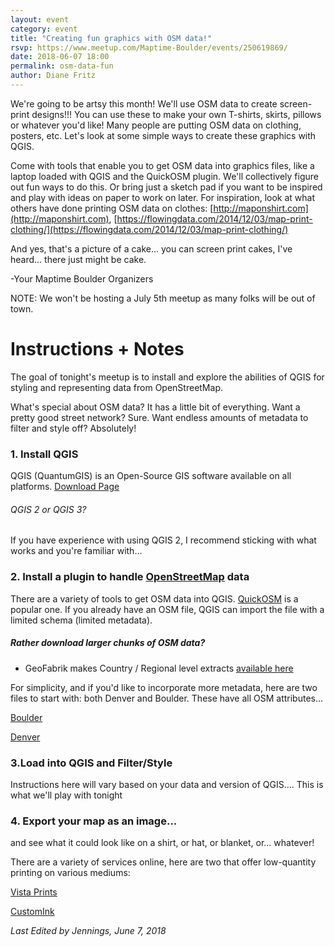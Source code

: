 ```yaml
---
layout: event
category: event
title: "Creating fun graphics with OSM data!"
rsvp: https://www.meetup.com/Maptime-Boulder/events/250619869/
date: 2018-06-07 18:00
permalink: osm-data-fun
author: Diane Fritz
---
```


We're going to be artsy this month! We'll use OSM data to create screen-print designs!!! You can use these to make your own T-shirts, skirts, pillows or whatever you'd like! Many people are putting OSM data on clothing, posters, etc. Let's look at some simple ways to create these graphics with QGIS.

Come with tools that enable you to get OSM data into graphics files, like a laptop loaded with QGIS and the QuickOSM plugin. We'll collectively figure out fun ways to do this. Or bring just a sketch pad if you want to be inspired and play with ideas on paper to work on later. For inspiration, look at what others have done printing OSM data on clothes: [http://maponshirt.com](http://maponshirt.com), [https://flowingdata.com/2014/12/03/map-print-clothing/](https://flowingdata.com/2014/12/03/map-print-clothing/)

And yes, that's a picture of a cake... you can screen print cakes, I've heard... there just might be cake.

-Your Maptime Boulder Organizers

NOTE: We won't be hosting a July 5th meetup as many folks will be out of town.


# Instructions + Notes
The goal of tonight's meetup is to install and explore the abilities of QGIS for styling and representing data from OpenStreetMap. 

What's special about OSM data? It has a little bit of everything. Want a pretty good street network? Sure. Want endless amounts of metadata to filter and style off? Absolutely! 

### 1. Install QGIS
QGIS (QuantumGIS) is an Open-Source GIS software available on all platforms. [Download Page](https://qgis.org/en/site/forusers/download.html)

###### _QGIS 2 or QGIS 3_?

If you have experience with using QGIS 2, I recommend sticking with what works and you're familiar with... 

### 2. Install a plugin to handle [OpenStreetMap](http://openstreetmap.org) data
There are a variety of tools to get OSM data into QGIS. 
[QuickOSM](https://plugins.qgis.org/plugins/QuickOSM/) is a popular one. If you already have an OSM file, QGIS can import the file with a limited schema (limited metadata).


##### Rather download larger chunks of OSM data?
* GeoFabrik makes Country / Regional level extracts [available here](http://download.geofabrik.de/)

For simplicity, and if you'd like to incorporate more metadata, here are two files to start with: both Denver and Boulder. These have all OSM attributes... 

[Boulder](/boulder/assets/geojson/boulder.geojson.zip)

[Denver](/boulder/assets/geojson/denver.geojson.zip)


### 3.Load into QGIS and Filter/Style

Instructions here will vary based on your data and version of QGIS.... This is what we'll play with tonight





### 4. Export your map as an image...
and see what it could look like on a shirt, or hat, or blanket, or... whatever! 

There are a variety of services online, here are two that offer low-quantity printing on various mediums: 

[Vista Prints](https://www.vistaprint.com/clothing-bags/mens-t-shirts?txi=18110&xnid=TopNav_T-shirts_Clothing&xnav=TopNav)

[CustomInk](https://www.customink.com/products/categories/no-minimum/96)



_Last Edited by Jennings, June 7, 2018_